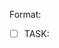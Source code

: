Format:
- [ ] TASK: <title> (id: T-####)
Why: <1–2 line rationale>
Deliverables: <files / endpoints / artifacts>
Acceptance:
  - <verifiable check>
Depends on: T-####, …
Estimate: S/M/L (S≦2h, M≦1d, L≦3d)
Owner: (unset)
DoD (global): tests passing, docs updated, no schema drift, lint/format clean.
Tags: [core] [api] [db] [math] [adapter] [ui] [ops] [tests]

# Sprint 0 — Project Bootstrap

- [ ] TASK: Bootstrap IndyCalculator Environment (id: T-0001)
Why: Establish the mandated Python venv, dependency pins, and local tooling baseline.
Deliverables: requirements.txt, docs/setup.md, .env.example, pyproject.toml or ruff/black config files.
Acceptance:
  - `docs/setup.md` documents creating the `IndyCalculator` venv, installing pinned requirements, and running `uvicorn app.main:app --reload`.
  - requirements.txt includes pinned versions for FastAPI, SQLAlchemy, Celery, Redis-py, Pandas, NumPy, statsmodels, httpx, tenacity, pytest, black, ruff.
  - `.env.example` lists required env vars (ESI client creds, Postgres DSN, Redis URL) without secrets.
  - Lint/format configs reference the `IndyCalculator` interpreter path.
Estimate: M
Owner: (unset)
Tags: [core] [ops]

- [ ] TASK: Scaffold FastAPI Service Skeleton (id: T-0002)
Why: Provide the service boundary that separates stateful orchestration from the stateless math core.
Deliverables: app/main.py, app/api/__init__.py, app/dependencies.py, app/math/__init__.py, app/config.py, tests/api/test_health.py.
Acceptance:
  - FastAPI app exposes `/health/live`, `/health/ready`, `/health/startup` returning the expected status codes.
  - `app/math` package exports placeholder pure functions with no external imports beyond stdlib/typing.
  - `tests/api/test_health.py` passes via `pytest` in the IndyCalculator venv.
Depends on: T-0001
Estimate: M
Owner: (unset)
Tags: [core] [api] [math]

- [ ] TASK: Establish Postgres Schema & Alembic Migrations (id: T-0003)
Why: Create the durable data model required for rolling averages, reservations, and auditability.
Deliverables: alembic.ini, migrations/env.py, migrations/versions/*_initial_schema.py, docs/schema.md.
Acceptance:
  - Initial migration creates tables `inventory`, `inventory_by_loc`, `acquisitions`, `consumptions`, `industry_jobs`, `buy_orders`, `orderbook_snapshots`, `consumption_log` with keys/indexes per plan.
  - Monetary columns use `NUMERIC(28,4)` and quantity columns use `NUMERIC(20,2)`.
  - Migration adds `inventory_coverage_view` view aggregating location buckets.
  - `alembic upgrade head` runs cleanly against a fresh Postgres container.
Depends on: T-0001, T-0002
Estimate: L
Owner: (unset)
Tags: [db] [ops]

- [ ] TASK: One-shot SDE Folder Loader (id: T-0034)
Why: Make SDE imports effortless by pointing at extracted SDE directory.
Deliverables: utils/load_sde_dir.py and tests/utils/test_load_sde_dir.py.
Acceptance:
  - Running `python utils/load_sde_dir.py /path/to/sde` discovers typeIDs.yaml and industryBlueprints.yaml and runs importer in correct order.
  - `--no-db` supported to skip upserts.
Estimate: S
Owner: (unset)
Tags: [db] [ops]

# Sprint 3 — SDE Auto-Download & UX polish

- [ ] TASK: SDE Auto-Downloader + Loader CLI (id: T-0035)
Why: One-command tool that fetches the latest CCP SDE, decompresses, parses, and upserts into Postgres.
Deliverables: utils/fetch_and_load_sde.py (CLI), docs/sde_auto.md, tests/utils/test_fetch_and_load_sde.py (offline fixtures).
Acceptance:
  - Running `python utils/fetch_and_load_sde.py` discovers the latest version from https://developers.eveonline.com/static-data, downloads typeIDs + industryBlueprints archives, verifies checksums (when available), decompresses, and invokes manage_sde.update in the correct order.
  - Supports flags: `--version vYYYY.MM.DD`, `--dir <path>` for temp/output, `--no-db` to skip upserts, `--force` to re-download.
  - Resilient networking: retries with backoff + jitter, progress output, resumes partial downloads when possible.
Estimate: M
Owner: (unset)
Tags: [ops]

- [ ] TASK: SDE Downloader Networking + Proxy Support (id: T-0036)
Why: Ensure reliable downloads in corporate/proxy environments.
Deliverables: downloader honors `HTTP_PROXY`/`HTTPS_PROXY` envs, configurable timeout, retry policy; tests with mocked HTTP.
Acceptance:
  - Downloader uses proxies when env vars present; fails gracefully with actionable error when unreachable.
  - Unit tests cover success, 404, and retry scenarios using recorded fixtures.
Estimate: S
Owner: (unset)
Tags: [ops] [tests]

- [ ] TASK: SDE Integrity & Attribution (id: T-0037)
Why: Ensure integrity and proper attribution for redistributed subsets.
Deliverables: checksum verification logic (sha256/sha1 when published), docs/ATTRIBUTION.md with CCP SDE notice, version manifest persisted.
Acceptance:
  - Loader rejects mismatched checksums unless `--force` is provided.
  - Attribution doc exists and version manifest updated per import.
Estimate: S
Owner: (unset)
Tags: [ops] [docs]

- [ ] TASK: README Quickstart (SDE + Frontend) (id: T-0038)
Why: Provide a short path for new contributors without Docker.
Deliverables: README section with commands: create venv, install reqs, run Postgres, `fetch_and_load_sde.py`, alembic upgrade, uvicorn, and Vite dev.
Acceptance:
  - Steps copy-paste cleanly on a fresh machine and result in a working UI with live prices and loaded SDE subsets.
Estimate: S
Owner: (unset)
Tags: [docs]

# Sprint 4 — Local SDE Ingest + Calculator/BOM UX

- [ ] TASK: SDE Local Loader (load-local CLI) (id: T-0039)
Why: Allow manual local SDE refresh without network; load from `data/SDE/_downloads/` and (re)populate DB subset.
Deliverables: `utils/manage_sde.py load-local` command, logs and summary.
Acceptance:
  - Validates presence of YAML or JSON (prefers YAML) under `data/SDE/_downloads/`.
  - Parses subset only: T2 frigates/cruisers blueprints/products; reactions (moongoo→advanced mats→components); structures (Raitaru, Tatara, Athanor, Azbel), rigs, service modules; IDs (system/region/constellation).
  - Idempotent upsert; summary counts + version/hash printed.
Depends on: T-0015, T-0030
Estimate: M
Owner: (unset)
Tags: [db] [ops]

- [ ] TASK: SDE Subset Schema Extensions (id: T-0040)
Why: Persist required subsets not covered by existing tables.
Deliverables: Alembic migration(s) for `structures` enrichments, `rigs`, `services`, `universe_ids` (system/region/constellation), and reaction links if needed.
Acceptance:
  - Tables created with PK/FK indexes; upserts supported.
  - Migrations run cleanly on empty DB.
Depends on: T-0003
Estimate: M
Owner: (unset)
Tags: [db]

- [ ] TASK: SDE Local Loader Tests (id: T-0041)
Why: Validate parsing + upsert using tiny fixture files.
Deliverables: fixtures under `tests/fixtures/sde/`, tests for `load-local` happy path and idempotency.
Acceptance:
  - First run inserts subset rows; second run produces no duplicates.
Depends on: T-0039, T-0040
Estimate: S
Owner: (unset)
Tags: [tests]

- [ ] TASK: Docs — Local-Only SDE Workflow (id: T-0042)
Why: Document manual refresh procedure for contributors.
Deliverables: README + plan.md updates describing `load-local`, required files/paths, and subset scope.
Acceptance:
  - Copy-paste steps produce a refreshed subset DB on a clean repo.
Depends on: T-0039
Estimate: S
Owner: (unset)
Tags: [docs]

- [ ] TASK: Calculator Selectors & Presets (id: T-0043)
Why: Provide UI controls for ship class/size, structures, rigs, skills with sensible defaults.
Deliverables: React controls (toggles/dropdowns), default state pre-seeded (dummy char @5, Tatara+T1 rigs, Raitaru ME rigs, Nitrogen Fuel Blocks sample).
Acceptance:
  - Changing selectors updates displayed materials and job time immediately.
Depends on: T-0020, T-0021
Estimate: M
Owner: (unset)
Tags: [ui]

- [ ] TASK: Rolling-Average Valuation for On-Hand (id: T-0077)
Why: Use rolling-average costs for all on-hand inventory; eliminate snapshot pricing for holdings.
Deliverables: inventory valuation service using `acquisitions/consumptions` ledgers; endpoints to return valued on-hand by `type_id`.
Acceptance:
  - Given acquisition and consumption events, service returns correct rolling-average and quantity; determinism tests cover edge cases.
Depends on: T-0003 (schema), T-0004 (math), T-0007 (ESI sync)
Estimate: M
Owner: (unset)
Tags: [db] [math] [api] [tests]

- [ ] TASK: Live WIP/Jobs Tracking from ESI (id: T-0078)
Why: Count “in production” items correctly in coverage/needs and planning.
Deliverables: ESI sync extension to compute WIP outputs per job (by product `type_id`, remaining runs, output_qty) and expose `/inventory/wip`.
Acceptance:
  - WIP reflects ESI queued/active jobs; delivered jobs decrement WIP and increment on-hand; idempotent updates.
Depends on: T-0005 (ESI), T-0007 (workers)
Estimate: M
Owner: (unset)
Tags: [adapter] [db] [api]

- [ ] TASK: Weekly Run Planner (Global Cutoff + Staggered Starts) (id: T-0079)
Why: Plan runs over a 7‑day window with a global cutoff and staggered job starts across characters.
Deliverables: planning service that accepts cutoff + roster and returns per-character run schedule (start time, job, runs) honoring slots and integer batches.
Acceptance:
  - Planner output respects slots, cutoff, integer batches; unit tests validate schedules across sample rosters.
Depends on: T-0078 (WIP), T-0077 (valuation)
Estimate: L
Owner: (unset)
Tags: [math] [api] [tests]

- [ ] TASK: Builder Recommender (Assign Jobs by Skills/Bonuses/Slots) (id: T-0080)
Why: Choose best character + facility for each job based on skills, structure bonuses, and available slots.
Deliverables: recommender that scores assignments and outputs a per-character queue; API endpoint `/plan/recommend`.
Acceptance:
  - Recommender assigns jobs deterministically given fixed inputs; tests cover skill/rig variations and slot limits.
Depends on: T-0066 (structures/roles), T-0079 (planner)
Estimate: L
Owner: (unset)
Tags: [math] [api] [tests]

- [ ] TASK: UI — Character Order & Weekly Needs vs On‑Hand+WIP (id: T-0081)
Why: Let users order characters and visualize weekly needs versus on-hand and WIP.
Deliverables: UI controls to order characters; stacked bars for needs vs on-hand and WIP; binds to planner + valuation endpoints.
Acceptance:
  - Changing character order reflows schedules; chart shows needs reduced by on-hand/WIP; state persists.
Depends on: T-0077, T-0078, T-0079
Estimate: M
Owner: (unset)
Tags: [ui] [api]

- [ ] TASK: Costing Policy Enforcement (RA for holdings; Spot for shortfalls) (id: T-0082)
Why: Enforce policy: rolling-average for on-hand; snapshot/spot only for deficits.
Deliverables: costing service update to separate on-hand valuation (RA) from shortfall priced via quotes; docs section in plan.md.
Acceptance:
  - Cost outputs use RA for on-hand and spot (with timestamp) for deficits; tests verify mixed scenarios.
Depends on: T-0077, T-0017 (quotes)
Estimate: M
Owner: (unset)
Tags: [math] [api] [docs] [tests]

- [ ] TASK: UI — Item Filter Preview (id: T-0083)
Why: Let users scope inventory/products from the UI before committing to calculations or exports.
Deliverables: React filter panel with selectors backed by DB metadata (category, group, meta level, blueprint/inventory flags); TanStack Query hook and API client for `/items/preview`; FastAPI endpoint + service method translating filters into SQL against `type_ids`/inventory tables; Vitest + API tests covering filter combinations.
Acceptance:
  - Changing any selector updates the request payload and clicking "Preview Item List" fetches filtered results from the database and renders name/type/quantity rows.
  - All filter controls derive their option lists from live DB values rather than hard-coded enums.
  - Preview endpoint enforces filter predicates (category, group, meta, blueprint/inventory) in generated SQL and returns only matching rows; tests assert representative combinations.
Depends on: T-0008 (API surface), T-0039, T-0040 (type_ids + inventory schema)
Estimate: M
Owner: (unset)
Tags: [ui] [api] [db] [tests]
- [ ] TASK: Calculator Math Wiring to Endpoints (id: T-0044)
Why: Ensure live math reflects UI changes.
Deliverables: Frontend calls to backend math endpoints where applicable; fallback to pure functions for local interactions.
Acceptance:
  - Materials/time recompute deterministically on skill/rig/structure changes; network errors fall back gracefully.
Depends on: T-0008, T-0020
Estimate: M
Owner: (unset)
Tags: [ui] [api]

- [ ] TASK: Calculator UI Tests (id: T-0045)
Why: Guard against regressions.
Deliverables: Vitest/RTL tests for selectors affecting outputs; snapshot for default preset.
Acceptance:
  - Toggling skills/rigs/structures changes totals deterministically in tests.
Depends on: T-0043
Estimate: S
Owner: (unset)
Tags: [ui] [tests]

- [ ] TASK: T2 BOM Selector & Tree View (id: T-0046)
Why: Allow selecting any T2 frigate/cruiser and view its full BOM tree.
Deliverables: Searchable selector (DB-backed) and BOM tree component.
Acceptance:
  - Selecting a hull renders materials/components/reactions tree from SDE subset.
Depends on: T-0039, T-0040
Estimate: M
Owner: (unset)
Tags: [ui] [db]

- [ ] TASK: BOM Costing & Rolling Average (id: T-0047)
Why: Show costs using consume-only costing and rolling averages.
Deliverables: Backend endpoint/service to compute BOM costs; UI display components.
Acceptance:
  - Costs match deterministically for fixed inputs; excess capitalization respected.
Depends on: T-0004, T-0046
Estimate: M
Owner: (unset)
Tags: [math] [api] [ui]

- [ ] TASK: BOM Stability Tests (id: T-0048)
Why: Ensure numbers are stable for known hulls.
Deliverables: Unit/integration tests with seeded data for a known T2 hull.
Acceptance:
  - BOM and cost totals assert exact values with fixed fixtures.
Depends on: T-0047
Estimate: S
Owner: (unset)
Tags: [tests]

- [ ] TASK: Market Snapshots Table & Ingest Job (id: T-0049)
Why: Store periodic price/depth snapshots for charts.
Deliverables: Migration for `market_snapshots` (or reuse `orderbook_snapshots`), worker ingest job with polite cadence.
Acceptance:
  - Job writes rows on schedule; respects RateLimiter.
Depends on: T-0005, T-0012
Estimate: M
Owner: (unset)
Tags: [db] [ops] [adapter]

- [ ] TASK: Snapshots Query API (id: T-0050)
Why: Serve recent history to the UI.
Deliverables: GET `/prices/history?type_id=&region_id=&days=`; tests.
Acceptance:
  - Returns recent series with timestamps; supports pagination/limit.
Depends on: T-0049
Estimate: S
Owner: (unset)
Tags: [api]

- [ ] TASK: Price History Mini Chart (id: T-0051)
Why: Visualize recent prices on the calculator page.
Deliverables: React mini chart (sparklines or simple line chart) bound to snapshots API.
Acceptance:
  - Chart renders from fixtures in dev and real API in prod.
Depends on: T-0050
Estimate: S
Owner: (unset)
Tags: [ui]

- [ ] TASK: Market Snapshots Tests (id: T-0052)
Why: Validate worker/API/chart end-to-end.
Deliverables: Worker job unit test with faked provider; API test; UI fixture test.
Acceptance:
  - Rows produced; API returns expected points; chart renders with fixture data.
Depends on: T-0049, T-0050, T-0051
Estimate: M
Owner: (unset)
Tags: [tests]

- [ ] TASK: Pane Manager (drag/resize/reflow) (id: T-0053)
Why: Provide draggable, resizable overlay panels.
Deliverables: Pane manager component with open/close/drag/resize/stack, responsive reflow.
Acceptance:
  - Multiple panes can open and share space sensibly; keyboard/mouse interactions work.
Depends on: T-0043
Estimate: M
Owner: (unset)
Tags: [ui]

- [ ] TASK: Sidebar Pane Launcher (id: T-0084)
Why: Provide a persistent sidebar to open panes, with the selected pane occupying the main viewport.
Deliverables: Left-side navigation component with buttons; when a pane is active it fills the primary content area (existing cards collapse beneath).
Acceptance:
  - Clicking a sidebar item opens the pane full-width within the current viewport; closing returns to the main layout; state persists via `/state/ui`.
Depends on: T-0053
Estimate: M
Owner: (unset)
Tags: [ui]

- [ ] TASK: Production Facilities Entry in Sidebar (id: T-0085)
Why: Move the Production Facilities (systems/structures) view into the new sidebar as the first menu option.
Deliverables: Sidebar item labelled “Production Facilities” that activates the Systems pane/content; existing page card removed.
Acceptance:
  - Opening “Production Facilities” via sidebar shows systems/structures UI in the pane area; closing hides it; layout follows the new pane system.
Depends on: T-0084, T-0064
Estimate: S
Owner: (unset)
Tags: [ui]

- [ ] TASK: Domain Panes (Structures, Analytics, Materials) (id: T-0054)
Why: Surface detailed controls and insights.
Deliverables: Three panes wired to existing endpoints and calculator state.
Acceptance:
  - Structures Config, Analytics (indicators/SPP⁺), and Materials (coverage) panes function and reflect current selection.
Depends on: T-0053, T-0008, T-0017
Estimate: M
Owner: (unset)
Tags: [ui] [api]

- [ ] TASK: Pane State Persistence (id: T-0055)
Why: Restore pane layout on reload.
Deliverables: Backend persistence (e.g., `/ui/state`), frontend save/restore hooks.
Acceptance:
  - Reload restores open panes and sizes/positions.
Depends on: T-0053
Estimate: S
Owner: (unset)
Tags: [ui] [api]

- [ ] TASK: Pane Interaction Tests (id: T-0056)
Why: Ensure deterministic drag/resize/stack behavior.
Deliverables: Component tests for pane manager interactions.
Acceptance:
  - Open/close/drag/resize pass in CI with stable outcomes.
Depends on: T-0053
Estimate: S
Owner: (unset)
Tags: [ui] [tests]

- [ ] TASK: Background Nodes Param Refactor (id: T-0057)
Why: Allow tuning density/velocity/filament amplitude/gradient.
Deliverables: Background component props and config hook.
Acceptance:
  - Defaults applied via config; values can be overridden by panes.
Depends on: —
Estimate: S
Owner: (unset)
Tags: [ui]

- [ ] TASK: Background Defaults (Blue→Purple, 2× density) (id: T-0058)
Why: Match EVE star map vibe.
Deliverables: Update defaults to blue→purple gradient, ~2× density, slightly faster motion.
Acceptance:
  - Visual review shows denser field and new gradient.
Depends on: T-0057
Estimate: S
Owner: (unset)
Tags: [ui]

- [ ] TASK: Background Visual Snapshot Test (id: T-0059)
Why: Detect regressions in visuals.
Deliverables: Lightweight screenshot/snapshot test of canvas params (mocked).
Acceptance:
  - Test confirms parameterization and default config applied.
Depends on: T-0057, T-0058
Estimate: S
Owner: (unset)
Tags: [tests]

- [ ] TASK: Cross-Cutting E2E Acceptance (id: T-0060)
Why: Verify integration: calculator reactivity, SDE ingest, snapshots rendering.
Deliverables: Scripted checklist or smoke tests that toggle skills/structures/rigs; run SDE load-local; render price chart for selected hull.
Acceptance:
  - All checks pass; provider snapshots respect rate limits.
Depends on: T-0039, T-0045, T-0052
Estimate: M
Owner: (unset)
Tags: [ops] [ui] [db]

- [ ] TASK: Auto SDE Detect & Load (id: T-0061)
Why: Eliminate manual CLI by watching `data/SDE/_downloads/` and auto-loading new SDE snapshots into the subset DB.
Deliverables: `app/sde_autoload.py` (finder + needs_update + load_if_new), API startup scheduler hook (APScheduler) to scan on boot and every 6h; tests with fixtures (zip and yaml).
Acceptance:
  - On startup, if a new SDE (YAML/JSON or supported ZIP) is present, loader parses subset and upserts idempotently.
  - Subsequent scans skip when manifest checksum matches; logs summary counts.
Depends on: T-0039, T-0040, T-0041
Estimate: M
Owner: (unset)
Tags: [ops] [db]

- [ ] TASK: Full Industry SDE Ingest (subset) (id: T-0062)
Why: Populate DB with all materials/components/minerals used along the T2 frigate/cruiser chain plus universe IDs.
Deliverables: manage_sde.load_local enhancements to compute `industry_materials` from blueprints, upsert all blueprints in subset, and upsert `universe_ids` from map YAMLs; migrations; endpoint to query materials.
Acceptance:
  - After dropping SDE into `data/SDE/_downloads`, autoload populates `type_ids`, `blueprints`, `industry_materials`, and `universe_ids`.
  - Idempotent upserts; summary counts logged.
Depends on: T-0039, T-0040, T-0061
Estimate: M
Owner: (unset)
Tags: [db] [ops] [api]

# Sprint 5 — Systems/Structures + Ship Basket UI

- [ ] TASK: EVE Uni UX Review + UI Plan (id: T-0063)
Why: Align frontend with EVE Uni industry flow (facilities→roles→rigs→jobs).
Deliverables: docs/ui/industry_plan.md summarizing patterns + UI wireframes.
Acceptance:
  - Doc lists screen sections and interactions; maps to tasks T-0064..T-0072.
Depends on: —
Estimate: S
Owner: (unset)
Tags: [docs] [ui]

- [ ] TASK: Systems Page — System Bars (id: T-0064)
Why: Visualize systems and their system cost indices as bars.
Deliverables: /systems route, bar component, API call.
Acceptance:
  - Lists systems with name + current cost index; expand-on-click area renders below bar.
  - Uses cached indices and respects rate/TTL per Constitution §9 and Spec §Constraints.
Depends on: T-0040 (universe_ids), T-0018 (caching)
Estimate: M
Owner: (unset)
Tags: [ui] [api]

- [ ] TASK: Add System — Search + Select (id: T-0065)
Why: Add systems from DB to user’s facility list.
Deliverables: searchable selector (universe_ids), POST `/state/ui` persistence.
Acceptance:
  - Search returns systems; adding persists; reload restores the list.
Depends on: T-0064, T-0055
Estimate: S
Owner: (unset)
Tags: [ui] [api]

- [ ] TASK: Structures + Roles (id: T-0066)
Why: Attach structures to a system and choose industry role (Manufacturing, Reactions, Refining, Science).
Deliverables: dropdowns for structure type + role; per‑role form placeholders.
Acceptance:
  - “+ Add Structure” opens controls; selection persists under system bar.
Depends on: T-0065, T-0040
Estimate: M
Owner: (unset)
Tags: [ui] [api]

- [ ] TASK: Rigs Mapping + Persistence (id: T-0067)
Why: Offer role‑appropriate rig options and save them.
Deliverables: rig list (rigs table), selection UI, POST `/state/ui` updates.
Acceptance:
  - Rigs shown per structure/role; saved and restored on reload.
Depends on: T-0066, T-0040
Estimate: S
Owner: (unset)
Tags: [ui] [db]

- [ ] TASK: Systems API (id: T-0068)
Why: Serve systems + cost indices for UI.
Deliverables: GET `/systems` returns id/name/index; tests.
Acceptance:
  - Returns cached indices with <150ms P95; pagination supported.
  - Provider/resource access follows Constitution §3/§9 (cache windows, backoff/jitter).
Depends on: T-0040, T-0018
Estimate: S
Owner: (unset)
Tags: [api]

- [ ] TASK: Ship Search + Basket (id: T-0069)
Why: Add ships to a build basket.
Deliverables: search component; basket item UI; state persistence.
Acceptance:
  - Selecting a ship adds a bar; reload restores basket via `/state/ui` (Constitution §11 persistence UX).
Depends on: T-0046, T-0055
Estimate: M
Owner: (unset)
Tags: [ui]

- [ ] TASK: Expandable BOM UI (id: T-0070)
Why: Expand/collapse reactions → components → raw materials.
Deliverables: tree component bound to `/bom/tree`.
Acceptance:
  - Expand/collapse works; performance acceptable on typical hulls.
Depends on: T-0046
Estimate: M
Owner: (unset)
Tags: [ui]

- [ ] TASK: Market Metrics on Ship Bar (id: T-0071)
Why: Show mid/volume/spread for selected ship.
Deliverables: bind `/prices/history` + quote endpoint; mini chart.
Acceptance:
  - Chart renders; metrics update within 150ms P95 from cache.
Depends on: T-0050, T-0017, T-0018
Estimate: S
Owner: (unset)
Tags: [ui] [api]

- [ ] TASK: Grand Profit/Cost Summary (id: T-0072)
Why: Live summary of total build cost, projected sale, and profit.
Deliverables: summary bar component; combine basket items; fees/rigs/skills inputs.
Acceptance:
  - Updates deterministically on ship qty/rig/skill changes (Constitution §8 determinism tests).
Depends on: T-0069, T-0047
Estimate: M
Owner: (unset)
Tags: [ui] [math]

- [ ] TASK: Live Interaction Wiring (id: T-0073)
Why: Ensure changes propagate through math and state.
Deliverables: hooks to recompute materials/time on rig/structure/skill changes; debounce + caching.
Acceptance:
  - Inputs update BOM and summary within 200ms; state persists.
Depends on: T-0066, T-0067, T-0069, T-0072
Estimate: M
Owner: (unset)
Tags: [ui]

- [ ] TASK: Visual Polish (icons + palette overlays) (id: T-0074)
Why: Improve legibility and brand fit.
Deliverables: ship icon overlay with palette gradients; hover/focus states.
Acceptance:
  - Bars show icons/gradients; passes contrast checks.
Depends on: T-0069
Estimate: S
Owner: (unset)
Tags: [ui]

- [ ] TASK: Populate Rigs from SDE Mapping (id: T-0075)
Why: Replace fallback rigs with real entries sourced from SDE/group mappings.
Deliverables: parser to identify rig items by group/category; upsert into `rigs`; role mapping table or rules.
Acceptance:
  - `/structures/rigs` returns DB-sourced rigs per role; fallback no longer used when DB populated.
Depends on: T-0039, T-0040
Estimate: M
Owner: (unset)
Tags: [db] [ops]

- [ ] TASK: Enhanced System Selector (id: T-0076)
Why: Improve usability when adding systems.
Deliverables: search with pagination, filter by region/constellation; keyboard navigation.
Acceptance:
  - Selector lists multiple results and supports arrow/enter; filters by region/constellation.
Depends on: T-0068
Estimate: S
Owner: (unset)
Tags: [ui]

- [ ] TASK: Implement Math Core Primitives with Determinism Tests (id: T-0004)
Why: Encode consume-only costing and lead-time–aware SPP⁺ as pure, testable functions.
Deliverables: indy_math/costing.py, indy_math/spp.py, indy_math/indicators.py, tests/math/test_costing.py, tests/math/test_spp.py, tests/math/test_indicators.py.
Acceptance:
  - `cost_item` handles on-hand consumption, recursive make steps, excess capitalization, and fee pro-rating exactly as described in the constitution.
  - `spp_lead_time_aware` returns identical outputs for repeated runs with identical inputs; tests include zero-depth and high-depth edge cases.
  - Indicator utilities compute moving averages, Bollinger bands, and depth summaries with validation on insufficient data.
  - Math tests achieve 100% coverage of ISK-affecting code paths and run without touching network/DB.
Depends on: T-0002
Estimate: L
Owner: (unset)
Tags: [math] [tests]

- [ ] TASK: Build Provider Adapter Interfaces with Retry/Backoff (id: T-0005)
Why: Encapsulate ESI and price providers with guardrails for cache windows, rate limits, and failover.
Deliverables: app/providers/base.py, app/providers/esi.py, app/providers/adam4eve.py, app/providers/fuzzwork.py, tests/providers/test_contracts.py, docs/providers.md.
Acceptance:
  - Adapters expose typed interfaces matching the plan (jobs, assets, skills, cost indices, price quotes).
  - Exponential backoff with full jitter is applied; exceeding retry threshold raises a circuit-breaker exception.
  - Adapter responses are validated against Pydantic models and reject schema drift.
  - Contract tests use recorded fixtures (no live calls) and simulate rate-limit and failure scenarios.
Depends on: T-0002
Estimate: L
Owner: (unset)
Tags: [adapter] [core] [tests]

- [ ] TASK: Configure Redis Caching & Settings (id: T-0006)
Why: Enforce the required TTLs, last-good fallbacks, and cache-aside strategy for hot paths.
Deliverables: app/cache.py, app/settings.py updates, redis/keys.md, tests/cache/test_cache_policy.py.
Acceptance:
  - Redis helper supports namespaced keys (`price:{provider}:{region}:{type}`, etc.) with TTLs 900s/86400s/3600s/1800s per plan.
  - Cache layer returns last-good values when providers fail and tags staleness metadata for API responses.
  - Tests cover expiry behaviour and last-good fallback, using fakeredis or Redis test container.
  - Settings surface Redis URL via environment variable and integrate with FastAPI dependency wiring.
Depends on: T-0002
Estimate: M
Owner: (unset)
Tags: [core] [ops] [tests]

- [ ] TASK: Implement Inventory & Job Sync Workers (id: T-0007)
Why: Keep stateful reservations and rolling averages aligned with ESI data and acquisitions.
Deliverables: app/workers/__init__.py, app/workers/esi_sync.py, tests/workers/test_esi_sync.py, docs/workflows/esi_sync.md.
Acceptance:
  - Worker pulls ESI jobs/assets respecting cache headers and upserts into Postgres with `SELECT ... FOR UPDATE` to maintain reservations.
  - Excess outputs generate acquisition records with proper unit costs and update rolling averages atomically.
  - Tests simulate new jobs, completed jobs, and cancellations ensuring idempotent updates.
  - Documentation outlines manual re-sync procedure and rate-limit safeguards.
Depends on: T-0003, T-0005, T-0006
Estimate: L
Owner: (unset)
Tags: [core] [db] [adapter] [ops] [tests]

- [ ] TASK: Expose Analytics & Planning APIs (id: T-0008)
Why: Deliver the endpoints that drive SPP⁺, indicators, and planning workflows for the UI.
Deliverables: app/api/routes/analytics.py, app/api/routes/plan.py, schemas/analytics.py, tests/api/test_analytics.py, tests/api/test_plan.py.
Acceptance:
  - `/analytics/indicators` returns cached MA/BB/volatility data with 200/429/503 handling per plan.
  - `/analytics/spp_plus` consumes math core outputs, honors deterministic behaviour, and surfaces diagnostics.
  - `/plan/next-window` produces per-character recommendations while enforcing integer batch constraints and conflict checks.
  - API tests cover happy path, validation errors, and provider outage fallbacks.
Depends on: T-0004, T-0005, T-0006, T-0007
Estimate: L
Owner: (unset)
Tags: [api] [math] [core] [tests]

- [ ] TASK: Wire Celery/APScheduler Schedules (id: T-0009)
Why: Ensure recurring jobs honor cadences and idempotency constraints defined in the plan.
Deliverables: celery_app.py, app/schedules.py, docs/ops/schedules.md, tests/ops/test_schedules.py.
Acceptance:
  - Celery app registers queues for price refresh, indices, ESI sync, indicators, and Discord alerts with staggering and TTL guards.
  - APScheduler configuration seeds the 12-minute price refresh, daily indices, 30-minute job sync, hourly indicators, and 15-minute alerts.
  - Tests verify schedule definitions and idempotent task wrappers (mocked Celery beat context).
  - Documentation includes runbooks for retry storms and manual task triggering.
Depends on: T-0005, T-0006, T-0007
Estimate: M
Owner: (unset)
Tags: [ops] [core]

- [ ] TASK: Scaffold React Dashboard Shell (id: T-0010)
Why: Provide UI entry points for coverage bars, SPP⁺ controls, and planning views.
Deliverables: frontend/package.json, frontend/src/App.tsx, frontend/src/pages/Dashboard.tsx, frontend/src/api/client.ts, frontend/src/components/CoverageBars.tsx, tests/ui/Dashboard.test.tsx.
Acceptance:
  - React app bootstraps via Vite with TypeScript and TanStack Query configured.
  - Dashboard fetches `/state/ui` (mocked) and renders coverage bars using placeholder data bindings.
  - SPP⁺ controls component wires to `/analytics/spp_plus` stub with explainable cost trace panel ready for integration.
  - UI tests (React Testing Library) validate coverage bar rendering and API hook error states.
Depends on: T-0002, T-0008
Estimate: M
Owner: (unset)
Tags: [ui] [api] [tests]

- [ ] TASK: Establish CI Pipeline & Quality Gates (id: T-0011)
Why: Enforce constitution-mandated tests, lint, and determinism checks on every PR.
Deliverables: .github/workflows/ci.yml, scripts/run_tests.sh, scripts/lint.sh, docs/process/ci.md.
Acceptance:
  - CI workflow runs lint (`ruff`), format check (`black --check`), unit/integration tests (`pytest`), and coverage with ≥85% threshold enforcement.
  - Pipeline includes deterministic math test job that executes relevant suites twice to confirm repeatability.
  - Workflow uploads coverage artifact and fails on schema drift by verifying `alembic heads` equals `alembic current`.
  - Documentation states PR requirements (tests, CHANGELOG entry, performance note when hot paths touched).
Depends on: T-0001, T-0004, T-0005, T-0006
Estimate: M
Owner: (unset)
Tags: [ops] [tests]

- [ ] TASK: Implement Central RateLimiter and Integrate Providers (id: T-0012)
Why: Enforce per-provider rate limits and polite cadences, preventing ban/blocks.
Deliverables: core/ratelimiter.py, tests/core/test_ratelimiter.py, provider wiring updates.
Acceptance:
  - RateLimiter exposes token-bucket semantics with fakeable clock/sleep for tests.
  - Metrics counters (`allowed`, `denied`, `delayed`) increment as expected.
  - ESI/Adam4EVE/Fuzzwork adapters block until allowed before issuing requests.
  - Contract tests simulate limiter blocking via injected fake sleep/clock.
Estimate: M
Owner: (unset)
Tags: [adapter] [core] [tests]

- [ ] TASK: SDE Manager Utility + Schema (id: T-0013)
Why: Parse and store SDE subsets needed for T2 manufacturing workflows.
Deliverables: utils/manage_sde.py CLI, migrations/20240416_02_sde_schema.py, tests/utils/test_manage_sde.py, docs updates.
Acceptance:
  - CLI `python utils/manage_sde.py update --from-file <yaml>` updates `data/sde/` and writes a manifest with version+checksum.
  - Migration creates `type_ids`, `blueprints`, `structures`, `cost_indices` tables.
  - Unit tests verify manifest roundtrip and basic update no-op when checksum unchanged.
  - `.gitignore` excludes `data/sde/` artifacts.
Estimate: L
Owner: (unset)
Tags: [db] [ops] [tests]

- [ ] TASK: Provider Rate Limit Settings & Wiring (id: T-0014)
Why: Make provider-specific rate limits configurable via env and settings.
Deliverables: app/settings.py updates, wiring of RateLimiter instances in provider factories, docs snippet.
Acceptance:
  - Env vars define capacities/refill rates per provider (ESI, Adam4EVE, Fuzzwork), with sane defaults.
  - Providers receive a RateLimiter instance via DI and honor it in calls.
  - Unit test verifies env-driven settings produce expected limiter configuration.
Estimate: S
Owner: (unset)
Tags: [adapter] [core] [ops] [tests]

- [ ] TASK: SDE Parser for T2 Subsets + Idempotent Upserts (id: T-0015)
Why: Load actionable blueprint/material data for T2 frigates/cruisers and reactions.
Deliverables: utils/manage_sde.py parsing functions, db upsert script(s), tests for parsing subsets and idempotency.
Acceptance:
  - Parser extracts blueprints→products, reaction chains, and relevant structures into compact JSON.
  - Idempotent upsert inserts/updates `type_ids`, `blueprints`, `structures` in Postgres without duplicates.
  - Tests validate parsing of small YAML fixtures and repeatable upserts.
Estimate: L
Owner: (unset)
Tags: [db] [ops] [tests]

- [ ] TASK: Document SDE + Rate Limit Workflows (id: T-0016)
Why: Ensure developers follow proper offline SDE updates and safe provider usage.
Deliverables: plan.md additions, docs/sde.md, docs/rate_limits.md.
Acceptance:
  - plan.md describes local `manage_sde.py update` workflow; production images do not bundle raw SDE.
  - Rate-limit guardrails documented with examples of adding new provider keys and cadences.
  - Cross-link from README.
Estimate: S
Owner: (unset)
Tags: [ops] [docs]

# Sprint 1 — Live Data, Caching, UI

- [ ] TASK: Live Prices API from Snapshots (id: T-0017)
Why: Expose latest bid/ask/mid from `orderbook_snapshots` for UI calculators.
Deliverables: app/api/routes/prices.py, app/services/prices.py, tests/api/test_prices.py.
Acceptance:
  - POST `/prices/quotes` accepts `{ region_id, type_ids: [] }` and returns `{ quotes: [{type_id, bid, ask, mid, ts}] }`.
  - Endpoint queries latest per (type_id, side) by `ts` and computes mid.
  - Tests mock the service to avoid DB dependency.
Estimate: M
Owner: (unset)
Tags: [api] [db] [tests]

- [ ] TASK: Cache Analytics Outputs in Redis (id: T-0018)
Why: Reduce load and meet P95 latency targets for indicators/SPP⁺.
Deliverables: app/services/analytics.py updates using CacheClient, tests/cache for cache-hit logic.
Acceptance:
  - `/analytics/indicators` and `/analytics/spp_plus` return cached last-good within 100ms on DB/provider timeout.
  - TTLs align with plan (indicator 1h, spp 30m).
Estimate: M
Owner: (unset)
Tags: [core] [api] [cache] [tests]

- [ ] TASK: Price Backfill Worker/CLI (id: T-0019)
Why: Keep snapshots fresh without manual seeding.
Deliverables: worker task or CLI that fetches provider quotes for configured type_ids/region and inserts `orderbook_snapshots`.
Acceptance:
  - Idempotent upserts using unique `(region_id, type_id, side, ts)`.
  - Respects provider rate limits and polite cadence.
Estimate: M
Owner: (unset)
Tags: [ops] [db] [adapter]

- [ ] TASK: Frontend Calculator Uses Live Prices (id: T-0020)
Why: Replace placeholder prices with API-fed quotes to reflect real costs.
Deliverables: frontend/src/pages/Calculator.tsx updates to request `/prices/quotes` and update price map.
Acceptance:
  - On load, calculator fetches quotes for preloaded materials and updates totals.
  - Fallback to static prices when API fails.
Estimate: S
Owner: (unset)
Tags: [ui] [api]

# Sprint 2 — Frontend UX Overhaul

- [ ] TASK: Design System + Theme (id: T-0025)
Why: Establish sleek, modern look with purple/blue/green palette and reusable UI tokens.
Deliverables: frontend/src/styles.css with CSS variables (colors, spacing, typography), utility classes, README snippet.
Acceptance:
  - CSS variables define primary/secondary/accent shades and gradients.
  - Global layout uses new tokens; dark theme default.
Estimate: S
Owner: (unset)
Tags: [ui]

- [ ] TASK: Animated Background (EVE Map Web) (id: T-0026)
Why: Add shifting node/filament background reminiscent of EVE map.
Deliverables: frontend/src/components/BackgroundWeb.tsx (Canvas animation), integration in App layout.
Acceptance:
  - Background animates nodes and connecting filaments with gradient strokes (purple/blue/green).
  - Does not exceed 3% CPU on idle in dev; pauses on tab blur.
Estimate: M
Owner: (unset)
Tags: [ui]

- [ ] TASK: Calculator UX Expansion (id: T-0027)
Why: Provide more options similar to reference image: structure presets, rig toggles, skill presets, blueprint selector.
Deliverables: updates to frontend/src/pages/Calculator.tsx with cards, toggles, and presets.
Acceptance:
  - User can choose blueprint (Nitrogen Fuel Blocks default, plus sample advanced hull/component), change rigs, and apply skill presets (All V, Industry IV, Custom).
  - Changes visibly update material quantities and job time.
Estimate: M
Owner: (unset)
Tags: [ui]

- [ ] TASK: Responsive Layout + Polish (id: T-0028)
Why: Ensure clean layout on laptop/desktop; mobile-friendly grid.
Deliverables: CSS grid/breakpoints, card components with glassmorphism style.
Acceptance:
  - Layout stacks on narrow widths; maintains readability and contrast.
Estimate: S
Owner: (unset)
Tags: [ui]

- [ ] TASK: UI Smoke Tests (id: T-0029)
Why: Basic confidence for critical interactions.
Deliverables: minimal vitest/RTL tests (or Playwright optional) for Calculator.
Acceptance:
  - Tests verify that changing skills and structure toggles updates displayed totals.
Estimate: S
Owner: (unset)
Tags: [ui] [tests]

- [ ] TASK: SDE Import Integration & Auto DB Upsert (id: T-0030)
Why: Ensure DB is populated with required SDE subsets whenever the importer runs.
Deliverables: utils/manage_sde.py defaults to upserting into Postgres; docs updated; optional `--no-db` flag.
Acceptance:
  - Running `python utils/manage_sde.py update --from-file <yaml>` updates JSON artifacts and upserts `type_ids`, `blueprints`, `structures`.
  - Manifest prevents redundant work; idempotent upserts verified via repeated runs.
Estimate: S
Owner: (unset)
Tags: [db] [ops]

- [ ] TASK: Frontend in Docker Compose (id: T-0031)
Why: One-command dev stack including UI without installing Node locally.
Deliverables: docker-compose.yml frontend service using Node image to run Vite dev server.
Acceptance:
  - `docker compose up` exposes frontend at 5173 and API at 8000; proxy routes work.
Estimate: S
Owner: (unset)
Tags: [ops] [ui]

- [ ] TASK: Celery Worker + Beat with Schedules (id: T-0032)
Why: Run recurring price refresh/backfill and indicator rebuild per plan cadences.
Deliverables: tasks.py Celery tasks; docker-compose worker + beat services; schedule config.
Acceptance:
  - `price_refresh` reads env `PRICE_TYPE_IDS` + `REGION_ID` + provider and inserts snapshots idempotently.
  - Beat triggers refresh every ~12m; logs confirm execution.
Estimate: M
Owner: (unset)
Tags: [ops] [adapter] [db]

- [ ] TASK: Analytics Cache Tests (id: T-0033)
Why: Prove cache-hit and last-good fallback behavior.
Deliverables: tests/services/test_analytics_cache.py using fakeredis and monkeypatching DB calls.
Acceptance:
  - First call computes and caches; second call returns cached when DB is unavailable.
Estimate: S
Owner: (unset)
Tags: [tests] [cache]

- [ ] TASK: Rig/Skill Rules (EVE Canonical) (id: T-0021)
Why: Apply correct per-group rig bonuses and skill multipliers for manufacturing/reactions.
Deliverables: frontend/lib/evecalc.ts with group-aware bonuses; docs link to assumptions.
Acceptance:
  - Adjusting activity/group updates ME/TE according to EVE rules.
  - Unit tests for calculation helper functions (UI-level).
Estimate: M
Owner: (unset)
Tags: [ui] [math] [tests]

- [ ] TASK: Metrics for RateLimiter (id: T-0022)
Why: Observe allowed/denied/delayed counts.
Deliverables: simple metrics exporter (e.g., `/metrics` or logs) incrementing counters by key.
Acceptance:
  - Counters exposed or logged; smoke test validates increments via a fake limiter.
Estimate: S
Owner: (unset)
Tags: [ops]

- [ ] TASK: Dev Docker Compose (API + Postgres + Redis) (id: T-0023)
Why: One-command local stack to avoid manual DB setup and ensure consistent env.
Deliverables: docker-compose.yml with API, Postgres (15), Redis (7), .env overrides.
Acceptance:
  - `docker compose up` starts services; API `/health/ready` reports ready after migrations.
  - Volumes persisted for Postgres and Redis.
Estimate: M
Owner: (unset)
Tags: [ops]

- [ ] TASK: CORS/Proxy Developer Experience (id: T-0024)
Why: Ensure frontend can talk to API without CORS issues.
Deliverables: CORS middleware defaults in FastAPI, Vite proxy config checked in.
Acceptance:
  - Frontend dev server (Vite) calls `/analytics` and `/prices` without CORS errors.
  - Document toggle to disable CORS when running via proxy.
Estimate: S
Owner: (unset)
Tags: [ui] [api]

# Sprint 6 — Refactor Prep

- [ ] TASK: Session Manager Extraction (id: T-0101)
Why: Replace per-service engine creation with a shared session factory to simplify transactions and testing.
Deliverables: `app/db/session.py` module exporting engine/session helpers; services and tasks refactored to consume it; tests covering reuse and cleanup.
Acceptance:
  - All services import the shared session helper; no direct `sa.create_engine` calls remain in services/workers.
  - pytest suite confirms transactions are reused safely and teardown closes connections.
Depends on: T-0077, T-0078, T-0047 (stabilized tests)
Estimate: M
Owner: (unset)
Tags: [core] [db] [refactor]

- [ ] TASK: Cache Facade Cleanup (id: T-0102)
Why: Avoid direct `_get_value`/`_set_value` access so cache strategies can be swapped without touching services.
Deliverables: helper functions in `app/cache_helpers.py`; services updated to use helpers; metrics emitted on cache hit/miss/stale.
Acceptance:
  - Services call public helpers only; no lingering `_get_value`/`_set_value` references.
  - Cache metrics visible under `/metrics` or logs for hits/misses/stale.
Depends on: T-0101
Estimate: M
Owner: (unset)
Tags: [core] [cache] [ops]

- [ ] TASK: Repository Implementations for Workers (id: T-0103)
Why: Provide concrete Postgres-backed repositories that satisfy `app.repos` protocols ahead of worker refactors.
Deliverables: `app/repos/pg_inventory.py`, `app/repos/pg_jobs.py`; unit tests with fakes; worker wiring updated.
Acceptance:
  - Workers import the new repositories and no longer touch SQL directly.
  - Tests cover reserve/release/settle flows and job upserts with idempotency.
Depends on: T-0101, T-0078
Estimate: M
Owner: (unset)
Tags: [db] [workers] [refactor]

- [ ] TASK: Typed API Contracts (id: T-0104)
Why: Lock request/response models before generating client SDKs and undertaking larger refactors.
Deliverables: Pydantic models for analytics, costing, planner, inventory routes; OpenAPI schema regenerated; docs updated.
Acceptance:
  - Routes use typed models; validation errors return structured responses.
  - Frontend client stubs generated or updated from the new OpenAPI definition.
Depends on: T-0043, T-0044, T-0079
Estimate: M
Owner: (unset)
Tags: [api] [docs] [refactor]
